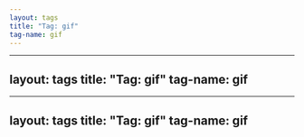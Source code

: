 ```yaml
---
layout: tags
title: "Tag: gif"
tag-name: gif
---
```

---
layout: tags
title: "Tag: gif"
tag-name: gif
---
---
layout: tags
title: "Tag: gif"
tag-name: gif
---
